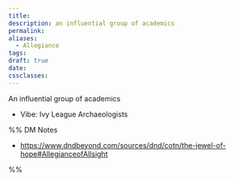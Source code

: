 ```yaml
---
title: 
description: an influential group of academics
permalink: 
aliases:
  - Allegiance
tags: 
draft: true
date: 
cssclasses:
---
```

An influential group of academics

- Vibe: Ivy League Archaeologists

%% DM Notes
- https://www.dndbeyond.com/sources/dnd/cotn/the-jewel-of-hope#AllegianceofAllsight 


%%
